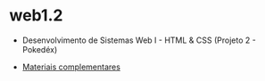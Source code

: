 # web1.2

- Desenvolvimento de Sistemas Web I - HTML & CSS (Projeto 2 - Pokedéx)

- <a href="https://www.notion.so/Desenvolvimento-Web-I-ce90e577782541be943c8aa4fdbd7000" target="_blank"> Materiais complementares </a>
